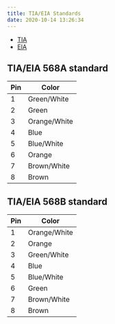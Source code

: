 ```yaml
---
title: TIA/EIA Standards
date: 2020-10-14 13:26:34
---
```


* [TIA](20201012141333-tia.md)
* [EIA](20201014132735-eia.md)

## TIA/EIA 568A standard

| **Pin** | **Color**    |
|---------|--------------|
| 1       | Green/White  |
| 2       | Green        |
| 3       | Orange/White |
| 4       | Blue         |
| 5       | Blue/White   |
| 6       | Orange       |
| 7       | Brown/White  |
| 8       | Brown        |

## TIA/EIA 568B standard

| **Pin** | **Color**    |
|---------|--------------|
| 1       | Orange/White |
| 2       | Orange       |
| 3       | Green/White  |
| 4       | Blue         |
| 5       | Blue/White   |
| 6       | Green        |
| 7       | Brown/White  |
| 8       | Brown        |
